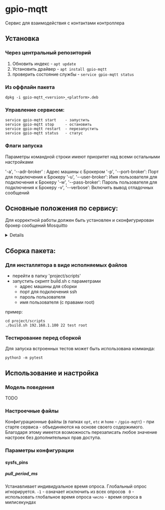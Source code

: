 # gpio-mqtt

Сервис для взаимодействия с контактами контроллера


## Установка

### Через центральный репозиторий

1. Обновить индекс - ```apt update```
2. Установить драйвер - ```apt install gpio-mqtt```
3. проверить состояние службы - ```service gpio-mqtt status```

### Из оффлайн пакета

```
dpkg -i gpio-mqtt_<version>_<platform>.deb
```

### Управление сервисом:
```
service gpio-mqtt start    - запустить
service gpio-mqtt stop     - остановить
service gpio-mqtt restart  - перезапустить
service gpio-mqtt status   - статус
```

### Флаги запуска

Параметры командной строки имеют приоритет над всеми остальными настройками

'-a', '--adr-broker' : Адрес машины с Брокером
'-p', '--port-broker': Порт для подключения к Брокеру
'-u', '--user-broker': Имя пользователя для подключения к Брокеру
'-w', '--pass-broker': Пароль пользователя для подключения к Брокеру
-v', '--verbose': Включить вывод отладочных сообщений


## Основные положения по сервису:

Для корректной работы должен быть установлен и сконфигурирован брокер сообщений Mosquitto
<details>

```
sudo apt-add-repository ppa:mosquitto-dev/mosquitto-ppa.
sudo apt-get update.
sudo apt-get install mosquitto.
sudo apt-get install mosquitto-clients.
sudo apt clean
```

или, если пакет имеется в центральном репозитории:
```
sudo apt install -y mosquitto
```

для проверки работоспособности брокера можно выполнить комманду:
```
sudo systemctl status mosquitto
```
примерный вывод должен быть следующий:
```
● mosquitto.service - Mosquitto MQTT Broker
     Loaded: loaded (/lib/systemd/system/mosquitto.service; enabled; vendor pre>
     Active: active (running) since Tue 2024-05-07 14:02:34 +06; 1 day 3h ago
       Docs: man:mosquitto.conf(5)
             man:mosquitto(8)
   Main PID: 994 (mosquitto)
      Tasks: 1 (limit: 38373)
     Memory: 3.3M
        CPU: 35.176s
     CGroup: /system.slice/mosquitto.service
             └─994 /usr/sbin/mosquitto -c /etc/mosquitto/mosquitto.conf

мая 07 14:02:33 toor-SS systemd[1]: Starting Mosquitto MQTT Broker...
мая 07 14:02:34 toor-SS mosquitto[994]: 1715068954: Loading config file /etc/mo>
мая 07 14:02:34 toor-SS systemd[1]: Started Mosquitto MQTT Broker.
```
</details>


## Сборка пакета:

### Для инсталлятора в виде исполняемых файлов

- перейти в папку 'project/scripts'
- запустить скрипт build.sh с параметрами
    - адрес машины для сборки
    - порт для подключения ssh
    - пароль пользователя 
    - имя пользователя (с правами root)


пример:
```
cd project/scripts
./build.sh 192.168.1.100 22 test root
```

### Тестирование перед сборкой

Для запуска встроенных тестов может быть использована комманда:
```
python3 -m pytest
```

## Использование и настройка

### Модель поведения
TODO

### Настроечные файлы
Конфигурационные файлы (в папках `opt`, `etc` и `home` - `/gpio-mqtt`) - при старте сервиса - объединяются на основе своего содержимого. Благодаря этому имеется возможность перезаписать любое значение настроек без дополнительных прав доступа.

### Параметры конфигурации

#### sysfs_pins

##### pull_period_ms

Устанавливает индивидуальное время опроса. Глобальный опрос игнорируется.
`-1` - означает исключить из всех опросов
` 0` - использовать глобальное время опроса
`число` - время опроса в милисекундах


